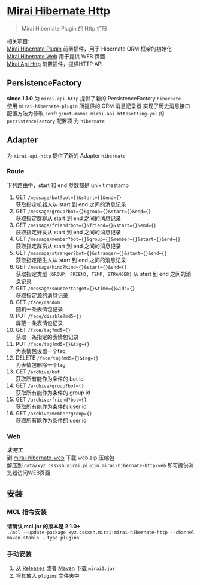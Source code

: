 # [Mirai Hibernate Http](https://github.com/cssxsh/mirai-hibernate-http)

> Mirai Hibernate Plugin 的 Http 扩展

相关项目:  
[Mirai Hibernate Plugin](https://github.com/cssxsh/mirai-hibernate-plugin) 前置插件，用于 Hibernate ORM 框架的初始化  
[Mirai Hibernate Web](https://github.com/cssxsh/mirai-hibernate-web) 用于提供 WEB 页面  
[Mirai Api Http](https://github.com/project-mirai/mirai-api-http) 前置插件，提供HTTP API  

## PersistenceFactory

**since 1.1.0**
为 `mirai-api-http` 提供了新的 PersistenceFactory `hibernate`  
使用 `mirai-hibernate-plugin` 所提供的 ORM 消息记录器 实现了历史消息接口  
配置方法为修改 `config/net.mamoe.mirai-api-httpsetting.yml` 的 `persistenceFactory` 配置项 为 `hibernate`

## Adapter

为 `mirai-api-http` 提供了新的 Adapter `hibernate`

### Route

下列路由中，start 和 end 参数都是 unix timestamp

1. GET `/message/bot?bot={}&start={}&end={}`  
    获取指定机器人从 start 到 end 之间的消息记录  
2. GET `/message/group?bot={}&group={}&start={}&end={}`  
    获取指定群聊从 start 到 end 之间的消息记录
3. GET `/message/friend?bot={}&friend={}&start={}&end={}`  
    获取指定好友从 start 到 end 之间的消息记录
4. GET `/message/member?bot={}&group={}&member={}&start={}&end={}`  
    获取指定群员从 start 到 end 之间的消息记录
5. GET `/message/stranger?bot={}&stranger={}&start={}&end={}`  
    获取指定陌生人从 start 到 end 之间的消息记录
6. GET `/message/kind?kind={}&start={}&end={}`  
    获取指定类型 `(GROUP, FRIEND, TEMP, STRANGER)` 从 start 到 end 之间的消息记录
7. GET `/message/source?target={}&time={}&ids={}`  
    获取指定源的消息记录
8. GET `/face/random`  
    随机一条表情包记录
9. PUT `/face/disable?md5={}`  
    屏蔽一条表情包记录
10. GET `/face/tag?md5={}`  
    获取一条指定的表情包记录
11. PUT `/face/tag?md5={}&tag={}`  
    为表情包设置一个tag
12. DELETE `/face/tag?md5={}&tag={}`  
    为表情包删除一个tag
13. GET `/archive/bot`  
    获取所有能作为条件的 bot id
14. GET `/archive/group?bot={}`  
    获取所有能作为条件的 group id
15. GET `/archive/friend?bot={}`  
    获取所有能作为条件的 user id
16. GET `/archive/member?group={}`  
    获取所有能作为条件的 user id

### Web

***未完工***  
到 [mirai-hibernate-web](https://github.com/cssxsh/mirai-hibernate-web/releases) 下载 web.zip 压缩包  
解压到 `data/xyz.cssxsh.mirai.plugin.mirai-hibernate-http/web` 即可提供浏览器访问WEB页面

## 安装

### MCL 指令安装

**请确认 mcl.jar 的版本是 2.1.0+**  
`./mcl --update-package xyz.cssxsh.mirai:mirai-hibernate-http --channel maven-stable --type plugins`

### 手动安装

1. 从 [Releases](https://github.com/cssxsh/mirai-hibernate-http/releases) 或者 [Maven](https://repo1.maven.org/maven2/xyz/cssxsh/mirai/mirai-hibernate-http/) 下载 `mirai2.jar`
2. 将其放入 `plugins` 文件夹中